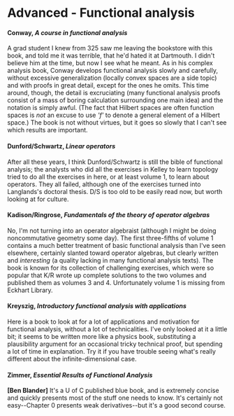 # Advanced - Functional analysis

#### Conway, *A course in functional analysis*

A grad student I knew from 325 saw me leaving the bookstore with this book, and told me it was
terrible, that he'd hated it at Dartmouth.  I didn't believe him at the time, but now I see
what he meant.  As in his complex analysis book, Conway develops functional analysis slowly and
carefully, without excessive generalization (locally convex spaces are a side topic) and with
proofs in great detail, except for the ones he omits.  This time around, though, the detail is
excruciating (many functional analysis proofs consist of a mass of boring calculation
surrounding one main idea) and the notation is simply awful.  (The fact that Hilbert spaces are
often function spaces is *not* an excuse to use *'f'* to denote a general element of a Hilbert
space.)  The book is not without virtues, but it goes so slowly that I can't see which results
are important.

#### Dunford/Schwartz, *Linear operators*

After all these years, I think Dunford/Schwartz is still the bible of functional analysis; the
analysts who did all the exercises in Kelley to learn topology tried to do all the exercises in
here, or at least volume 1, to learn about operators.  They all failed, although one of the
exercises turned into Langlands's doctoral thesis.  D/S is too old to be easily read now, but
worth looking at for culture.

#### Kadison/Ringrose, *Fundamentals of the theory of operator algebras*

No, I'm not turning into an operator algebraist (although I might be doing noncommutative
geometry some day).  The first three-fifths of volume 1 contains a much better treatment of
basic functional analysis than I've seen elsewhere, certainly slanted toward operator algebras,
but clearly written and *interesting* (a quality lacking in many functional analysis texts).
The book is known for its collection of challenging exercises, which were so popular that K/R
wrote up complete solutions to the two volumes and published them as volumes 3 and 4.
Unfortunately volume 1 is missing from Eckhart Library.

#### Kreyszig, *Introductory functional analysis with applications*

Here is a book to look at for a lot of applications and motivation for functional analysis,
without a lot of technicalities.  I've only looked at it a little bit; it seems to be written
more like a physics book, substituting a plausibility argument for an occasional tricky
technical proof, but spending a lot of time in explanation.  Try it if you have trouble seeing
what's really different about the infinite-dimensional case.

#### Zimmer, *Essential Results of Functional Analysis*

**[Ben Blander]** It's a U of C published blue book, and is extremely concise and quickly
presents most of the stuff one needs to know.  It's certainly not easy--Chapter 0 presents weak
derivatives--but it's a good second course.
